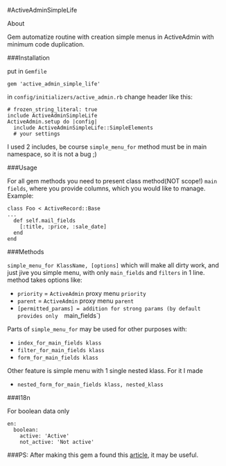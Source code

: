 #ActiveAdminSimpleLife

About

Gem automatize routine with creation simple menus in ActiveAdmin with minimum 
code duplication. 

###Installation

put in `Gemfile` 

`gem 'active_admin_simple_life'`

in `config/initializers/active_admin.rb` change header like this:

```
# frozen_string_literal: true
include ActiveAdminSimpleLife
ActiveAdmin.setup do |config|
  include ActiveAdminSimpleLife::SimpleElements
  # your settings
```

I used 2 includes, be course `simple_menu_for` method must be in main namespace,
so it is not a bug ;)

###Usage

For all gem methods you need to present class method(NOT scope!) `main fields`, 
where you provide columns, which you would like to manage. Example:

```
class Foo < ActiveRecord::Base
...
  def self.mail_fields
    [:title, :price, :sale_date]
  end
end
``` 

###Methods

`simple_menu_for KlassName, [options]` which will make all dirty work, and just 
jive you simple menu, with only `main_fields` and `filters` in 1 line.
method takes options like:
 * `priority` = `ActiveAdmin` proxy menu `priority`
 * `parent` = `ActiveAdmin` proxy menu `parent`
 * `[permitted_params] = addition for strong params (by default provides only 
 `main_fields`)

Parts of `simple_menu_for` may be used for other purposes with:
* `index_for_main_fields klass`
* `filter_for_main_fields klass`
* `form_for_main_fields klass`

Other feature is simple menu with 1 single nested klass. For it I made
 * `nested_form_for_main_fields klass, nested_klass`

###I18n

For boolean data only

```
en:
  boolean:
    active: 'Active'
    not_active: 'Not active'
```

###PS:
After making this gem a found this 
[article](http://tmichel.github.io/2015/02/22/sharing-code-between-activeadmin-resources/),
it may be useful.
